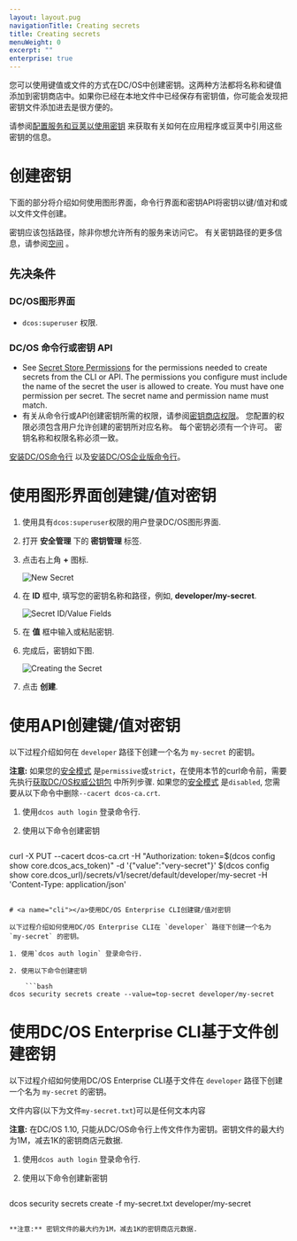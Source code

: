 ```yaml
---
layout: layout.pug
navigationTitle: Creating secrets
title: Creating secrets
menuWeight: 0
excerpt: ""
enterprise: true
---
```

您可以使用键值或文件的方式在DC/OS中创建密钥。这两种方法都将名称和键值添加到密钥商店中。如果你已经在本地文件中已经保存有密钥值，你可能会发现把密钥文件添加进去是很方便的。

请参阅[配置服务和豆荚以使用密钥](/1.10/security/ent/secrets/use-secrets/) 来获取有关如何在应用程序或豆荚中引用这些密钥的信息。

# 创建密钥

下面的部分将介绍如何使用图形界面，命令行界面和密钥API将密钥以键/值对和或以文件文件创建。

密钥应该包括路径，除非你想允许所有的服务来访问它。 有关密钥路径的更多信息，请参阅[空间](/1.10/security/ent/#spaces) 。

## 先决条件

### DC/OS图形界面

- `dcos:superuser` 权限.

### DC/OS 命令行或密钥 API

- See [Secret Store Permissions](/1.10/security/ent/perms-reference/#secrets) for the permissions needed to create secrets from the CLI or API. The permissions you configure must include the name of the secret the user is allowed to create. You must have one permission per secret. The secret name and permission name must match.
- 有关从命令行或API创建密钥所需的权限，请参阅[密钥商店权限](/1.10/security/ent/perms-reference/#secrets)。 您配置的权限必须包含用户允许创建的密钥所对应名称。 每个密钥必须有一个许可。 密钥名称和权限名称必须一致。

[安装DC/OS命令行](/1.10/cli/install/) 以及[安装DC/OS企业版命令行](/1.10/cli/enterprise-cli/#ent-cli-install)。

# <a name="ui"></a>使用图形界面创建键/值对密钥

1. 使用具有`dcos:superuser`权限的用户登录DC/OS图形界面.

2. 打开 **安全管理** 下的 **密钥管理** 标签.

3. 点击右上角 **+** 图标.
    
    ![New Secret](/1.10/img/new-secret.png)

4. 在 **ID** 框中, 填写您的密钥名称和路径，例如, **developer/my-secret**.
    
    ![Secret ID/Value Fields](/1.10/img/secret-id-value.png)

5. 在 **值** 框中输入或粘贴密钥.

6. 完成后，密钥如下图.
    
    ![Creating the Secret](/1.10/img/create-secret.png)

7. 点击 **创建**.

# <a name="api"></a>使用API创建键/值对密钥

以下过程介绍如何在 `developer` 路径下创建一个名为 `my-secret` 的密钥。

**注意:** 如果您的[安全模式](/1.10/installing/ent/custom/configuration/configuration-parameters/#security-enterprise) 是`permissive`或`strict`，在使用本节的curl命令前，需要先执行[获取DC/OS权威公钥包](/1.10/security/ent/tls-ssl/get-cert/) 中所列步骤. 如果您的[安全模式](/1.10/installing/ent/custom/configuration/configuration-parameters/#security-enterprise) 是`disabled`, 您需要从以下命令中删除`--cacert dcos-ca.crt`.

1. 使用`dcos auth login` 登录命令行.

2. 使用以下命令创建密钥
    
    ```bash
curl -X PUT --cacert dcos-ca.crt -H "Authorization: token=$(dcos config show core.dcos_acs_token)" -d '{"value":"very-secret"}' $(dcos config show core.dcos_url)/secrets/v1/secret/default/developer/my-secret -H 'Content-Type: application/json'
```

# <a name="cli"></a>使用DC/OS Enterprise CLI创建键/值对密钥

以下过程介绍如何使用DC/OS Enterprise CLI在 `developer` 路径下创建一个名为 `my-secret` 的密钥。

1. 使用`dcos auth login` 登录命令行.

2. 使用以下命令创建密钥
    
    ```bash
dcos security secrets create --value=top-secret developer/my-secret
```

# 使用DC/OS Enterprise CLI基于文件创建密钥

以下过程介绍如何使用DC/OS Enterprise CLI基于文件在 `developer` 路径下创建一个名为 `my-secret` 的密钥。

文件内容(以下为文件`my-secret.txt`)可以是任何文本内容

**注意:** 在DC/OS 1.10, 只能从DC/OS命令行上传文件作为密钥。密钥文件的最大约为1M，减去1K的密钥商店元数据. 

1. 使用`dcos auth login` 登录命令行.

2. 使用以下命令创建新密钥
    
    ```bash
dcos security secrets create -f my-secret.txt developer/my-secret
```

**注意:** 密钥文件的最大约为1M，减去1K的密钥商店元数据. 
